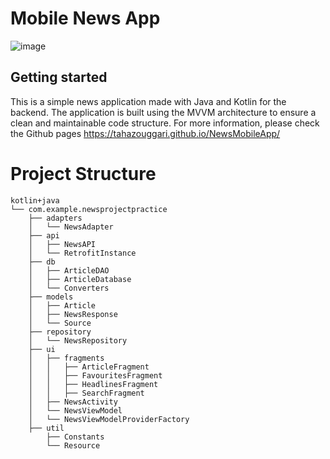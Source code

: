  # Mobile News App


![image](https://github.com/user-attachments/assets/45c31981-f876-4b07-8524-753cc9a39c32)




## Getting started

This is a simple news application made with Java and Kotlin for the backend. The application is built using the MVVM architecture to ensure a clean and maintainable code structure. For more information, please check the Github pages
https://tahazouggari.github.io/NewsMobileApp/

# Project Structure

```
kotlin+java
└── com.example.newsprojectpractice
    ├── adapters
    │   └── NewsAdapter
    ├── api
    │   ├── NewsAPI
    │   └── RetrofitInstance
    ├── db
    │   ├── ArticleDAO
    │   ├── ArticleDatabase
    │   └── Converters
    ├── models
    │   ├── Article
    │   ├── NewsResponse
    │   └── Source
    ├── repository
    │   └── NewsRepository
    ├── ui
    │   ├── fragments
    │   │   ├── ArticleFragment
    │   │   ├── FavouritesFragment
    │   │   ├── HeadlinesFragment
    │   │   ├── SearchFragment
    │   ├── NewsActivity
    │   └── NewsViewModel
    │   └── NewsViewModelProviderFactory
    ├── util
        ├── Constants
        └── Resource
```


